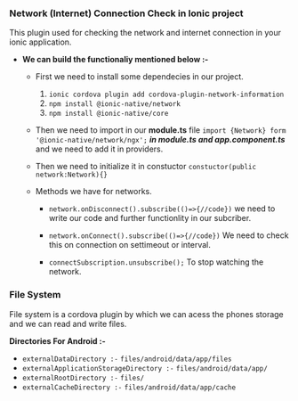 ### Network (Internet) Connection Check in Ionic project

This plugin used for checking the network and internet connection in your ionic application.

- **We can build the functionaliy mentioned below :-**
    - First we need to install some dependecies in our project.
        1. `ionic cordova plugin add cordova-plugin-network-information `
        2. `npm install @ionic-native/network`
        3. `npm install @ionic-native/core`
    
    - Then we need to import in our **module.ts** file 
        `import {Network} form '@ionic-native/network/ngx';` ***in module.ts and app.component.ts*** and we need to add it in providers.

    - Then we need to initialize it in constuctor `constuctor(public network:Network){}`

    - Methods we have for networks.
        
        - `network.onDisconnect().subscribe(()=>{//code})` we need to write our code and further functionlity in our subcriber.

        - `network.onConnect().subscribe(()=>{//code})` We need to check this on connection on settimeout or interval.

        - `connectSubscription.unsubscribe();` To stop watching the network.

### File System

File system is a cordova plugin by which we can acess the phones storage and we can read and write files.

**Directories For Android :-**
- `externalDataDirectory :-` `files/android/data/app/files`
- `externalApplicationStorageDirectory :-` `files/android/data/app/`
- `externalRootDirectory :-`  `files/`
- `externalCacheDirectory :-`  `files/android/data/app/cache`

